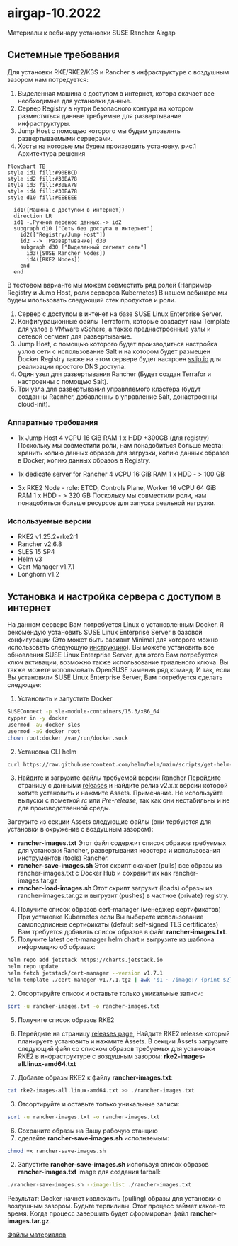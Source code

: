 # airgap-10.2022
Материалы к вебинару установки SUSE Rancher Airgap
## Системные требования
Для установки RKE/RKE2/K3S и Rancher в инфраструктуре с воздушным зазором нам потредуется:
1. Выделенная машина с доступом в интернет, котора скачает все необходимые для установки данные.
2. Сервер Registry в нутри безопасного контура на котором разместяться данные требуемые для развертывание инфраструктуры.
3. Jump Host с помощью которого мы будем управлять развертываемыми серверами.
4. Хосты на которые мы будем производить установку.
рис.1 Архитектура решения
```mermaid
flowchart TB
style id1 fill:#90EBCD
style id2 fill:#30BA78
style id3 fill:#30BA78
style id4 fill:#30BA78
style d10 fill:#EEEEEE

  id1([Машина с доступом в интернет])
  direction LR
  id1 -.Ручной перенос данных.-> id2  
  subgraph d10 ["Сеть без доступа в интернет"]
    id2(["Registry/Jump Host"])
    id2 --> |Развертывание| d30
    subgraph d30 ["Выделенный сегмент сети"]
      id3([SUSE Rancher Nodes])
      id4([RKE2 Nodes])
    end
  end
```
В тестовом варианте мы можем совместить ряд ролей (Например Registry и Jump Host, роли серверов Kubernetes)
В нашем вебинаре мы будем ипользовать следующий стек продуктов и роли.
1. Сервер с доступом в интенет на базе SUSE Linux Enterprise Server.
2. Конфигурационные файлы Terraform, которые создадут нам Template для узлов в VMware vSphere, а также преднастроенные узлы и сетевой сегмент для развертывание.  
3. Jump Host, с помощью которого будет производиться настройка узлов сети с использование Salt и на котором будет размещен Docker Registry также на этом сервере будет настроен [sslip.io](https://github.com/cunnie/sslip.io) для реализации простого DNS доступа.
4. Один узел для развертывания Rancher (Будет создан Terrafor и настроенны с помощью Salt).
5. Три узла для развертывания управляемого кластера (будут созданны Racnher, добавленны в управление Salt, донастроенны cloud-init).

### Аппаратные требования
- 1x Jump Host
  4 vCPU
  16 GiB RAM
  1 x HDD +300GB (для registry)
  Поскольку мы совместили роли, нам понадобиться больше места: хранить копию данных образов для загрузки, копию данных образов в Docker, копию данных образов в Registry.

- 1x dedicate server for Rancher
  4 vCPU
  16 GiB RAM
  1 x HDD - > 100 GB

- 3x RKE2 Node - role: ETCD, Controls Plane, Worker
  16 vCPU
  64 GiB RAM
  1 x HDD - > 320 GB
  Поскольку мы совместили роли, нам понадобиться больше ресурсов для запуска реальной нагрузки.

### Используемые версии
- RKE2 v1.25.2+rke2r1
- Rancher v2.6.8
- SLES 15 SP4
- Helm v3
- Сert Manager v1.7.1
- Longhorn v1.2

## Установка и настройка сервера с доступом в интернет
На данном сервере Вам потребуется Linux с установленным Docker. Я рекомендую установить SUSE Linux Enterprise Server в базовой конфигурации (Это может быть вариант Minimal для которого можно использовать следующую [инструкцию](front_server-install_script.md)).
Вы можете установить все обновления SUSE Linux Enterprise Server, для этого Вам потребуется ключ активации, возможно также использование триального ключа.
Вы также можете использовать OpenSUSE заменив ряд команд.
И так, если Вы установили SUSE Linux Enterprise Server, Вам потребуется сделать следющее:
1. Установить и запустить Docker
```bash
SUSEConnect -p sle-module-containers/15.3/x86_64
zypper in -y docker
usermod -aG docker sles
usermod -aG docker root
chown root:docker /var/run/docker.sock
```
2. Установка CLI helm
```bash
curl https://raw.githubusercontent.com/helm/helm/main/scripts/get-helm-3 | bash
```
3. Найдите и загрузите файлы требуемой версии Rancher
Перейдите страницу с данными [releases](https://github.com/rancher/rancher/releases) и найдите релиз v2.x.x версии которой хотите установить и нажмите Assets. Примечание. Не используйте выпуски с пометкой *rc* или *Pre-release*, так как они нестабильны и не для производственной среды.

Загрузите из секции Assets следующие файлы (они тербуются для установки в окружение с воздушным зазором):
- __rancher-images.txt__  Этот файл содержит список образов требуемых для установки Rancher, развертывания коастера и использования инструментов (tools) Rancher.
- __rancher-save-images.sh__	Этот скрипт скачает (pulls) все образы из rancher-images.txt с Docker Hub и сохранит их как rancher-images.tar.gz
- __rancher-load-images.sh__	Этот скрипт загрузит (loads) образы из rancher-images.tar.gz и выгрузит (pushes) в частное (private) registry.

4. Получите список образов cert-manager (менеджер сертификатов)
При установке Kubernetes если Вы выберете использование самоподписные сертификаты (default self-signed TLS certificates) Вам требуется добавить список образов в файл __rancher-images.txt__.
  1. Получите latest cert-manager helm chart и выгрузите из шаблона информацию об образах:
```bash
helm repo add jetstack https://charts.jetstack.io
helm repo update
helm fetch jetstack/cert-manager --version v1.7.1
helm template ./cert-manager-v1.7.1.tgz | awk '$1 ~ /image:/ {print $2}' | sed s/\"//g >> ./rancher-images.txt
``` 
  2. Отсортируйте список и оставьте только уникальные записи:
```bash
sort -u rancher-images.txt -o rancher-images.txt
```
5. Получите список образов RKE2
  1. Перейдите на страницу [releases page](https://github.com/rancher/rke2/releases), Найдите RKE2 release который планируете установить и нажмите Assets.
В секции Assets загрузите следующий файл со списком образов требуемых для установки RKE2 в инфраструктуре с воздушным зазором:
 __rke2-images-all.linux-amd64.txt__

  2. Добавте образы RKE2 к файлу __rancher-images.txt__:
```bash
cat rke2-images-all.linux-amd64.txt >> ./rancher-images.txt
```
  3. Отсортируйте и оставьте только уникальные записи:
```bash
sort -u rancher-images.txt -o rancher-images.txt
```
6. Сохраните образы на Вашу рабочую станцию
  1. сделайте __rancher-save-images.sh__ исполняемым:
```bash
chmod +x rancher-save-images.sh
```
  2. Запустите __rancher-save-images.sh__ используя список образов __rancher-images.txt__ image для создания tarball:
```bash
./rancher-save-images.sh --image-list ./rancher-images.txt
```
Результат: Docker начнет извлекаить (pulling) образы для установки с воздушным зазором. Будьте терпиливы. Этот процесс займет какое-то время. Когда процесс завершить будет сформирован файл __rancher-images.tar.gz__.



[Файлы материалов](https://github.com/ppzhukov/airgap-10.2022/)

